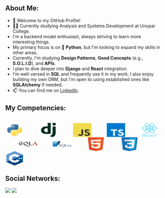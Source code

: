 ## About Me:
- 👋 Welcome to my GitHub Profile!
- :man_student: Currently studying Analysis and Systems Development at Unopar College.
- I'm a backend model enthusiast, always striving to learn more interesting things.
- My primary focus is on 🐍 **Python**, but I'm looking to expand my skills in other areas.
- Currently, I'm studying **Design Patterns**, **Good Concepts** (e.g., **S.O.L.I.D**), and **APIs**.
- I plan to dive deeper into **Django** and **React** integration.
- I'm well-versed in **SQL** and frequently use it in my work. I also enjoy building my own ORM, but I'm open to using established ones like **SQLAlchemy** if needed.
- 📫 You can find me on [LinkedIn](https://www.linkedin.com/in/gilmar-jose/).

## My Competencies:
<div style="display: inline_block"><br>
  <img align="center" alt="Python" height="45" width="60" src="https://raw.githubusercontent.com/devicons/devicon/master/icons/python/python-original.svg">
  &nbsp;&nbsp;&nbsp;&nbsp;&nbsp;&nbsp;&nbsp;&nbsp;&nbsp;&nbsp;
  <img align="center" alt="Django" height="45" width="60" src="https://raw.githubusercontent.com/devicons/devicon/master/icons/django/django-plain.svg">
  &nbsp;&nbsp;&nbsp;&nbsp;&nbsp;&nbsp;&nbsp;&nbsp;&nbsp;&nbsp;
  <img align="center" alt="Javascript" height="45" width="60" src="https://raw.githubusercontent.com/devicons/devicon/master/icons/javascript/javascript-original.svg">
  &nbsp;&nbsp;&nbsp;&nbsp;&nbsp;&nbsp;&nbsp;&nbsp;&nbsp;&nbsp;
  <img align="center" alt="C++" height="45" width="60" src="https://raw.githubusercontent.com/devicons/devicon/master/icons/typescript/typescript-original.svg">
  &nbsp;&nbsp;&nbsp;&nbsp;&nbsp;&nbsp;&nbsp;&nbsp;&nbsp;&nbsp;
  <img align="center" alt="React JS" height="45" width="60" src="https://raw.githubusercontent.com/devicons/devicon/master/icons/react/react-original-wordmark.svg">
  &nbsp;&nbsp;&nbsp;&nbsp;&nbsp;&nbsp;&nbsp;&nbsp;&nbsp;&nbsp;
  <img align="center" alt="SQLAlchemy" height="45" width="60" src="https://raw.githubusercontent.com/devicons/devicon/master/icons/sqlalchemy/sqlalchemy-original.svg">
  &nbsp;&nbsp;&nbsp;&nbsp;&nbsp;&nbsp;&nbsp;&nbsp;&nbsp;&nbsp;
  <img align="center" alt="SQLite" height="45" width="60" src="https://raw.githubusercontent.com/devicons/devicon/master/icons/sqlite/sqlite-original-wordmark.svg">
  &nbsp;&nbsp;&nbsp;&nbsp;&nbsp;&nbsp;&nbsp;&nbsp;&nbsp;&nbsp;  
  <img align="center" alt="HTML5" height="45" width="60" src="https://raw.githubusercontent.com/devicons/devicon/master/icons/html5/html5-original.svg">
  &nbsp;&nbsp;&nbsp;&nbsp;&nbsp;&nbsp;&nbsp;&nbsp;&nbsp;&nbsp;
  <img align="center" alt="CSS3" height="45" width="60" src="https://raw.githubusercontent.com/devicons/devicon/master/icons/css3/css3-original.svg">
  &nbsp;&nbsp;&nbsp;&nbsp;&nbsp;&nbsp;&nbsp;&nbsp;&nbsp;&nbsp;
  <img align="center" alt="C++" height="45" width="60" src="https://raw.githubusercontent.com/devicons/devicon/master/icons/cplusplus/cplusplus-original.svg">
  &nbsp;&nbsp;&nbsp;&nbsp;&nbsp;&nbsp;&nbsp;&nbsp;&nbsp;&nbsp;  
</div>

## Social Networks:
<div>
  <a href="mailto:gilmar.neo@gmail.com" target="_blank"><img src="https://img.shields.io/badge/Gmail-D14836?style=for-the-badge&logo=gmail&logoColor=white" target="_blank"></a>
  <a href="https://www.linkedin.com/in/gilmar-jose/" target="_blank"><img src="https://img.shields.io/badge/LinkedIn-0077B5?style=for-the-badge&logo=linkedin&logoColor=white" target="_blank"></a>
</div>
